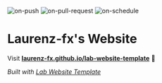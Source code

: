 
  ![on-push](../../actions/workflows/on-push.yaml/badge.svg)
  ![on-pull-request](../../actions/workflows/on-pull-request.yaml/badge.svg)
  ![on-schedule](../../actions/workflows/on-schedule.yaml/badge.svg)

  # Laurenz-fx's Website

  Visit **[laurenz-fx.github.io/lab-website-template](https://laurenz-fx.github.io/lab-website-template)** 🚀

  _Built with [Lab Website Template](https://greene-lab.gitbook.io/lab-website-template-docs)_
